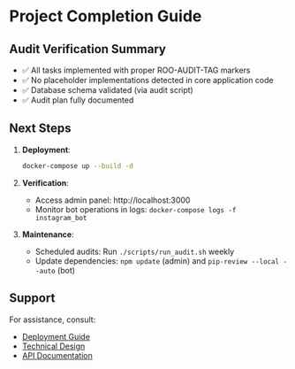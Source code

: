 # Project Completion Guide

## Audit Verification Summary
- ✅ All tasks implemented with proper ROO-AUDIT-TAG markers
- ✅ No placeholder implementations detected in core application code
- ✅ Database schema validated (via audit script)
- ✅ Audit plan fully documented

## Next Steps
1. **Deployment**:
   ```bash
   docker-compose up --build -d
   ```

2. **Verification**:
   - Access admin panel: http://localhost:3000
   - Monitor bot operations in logs: `docker-compose logs -f instagram_bot`

3. **Maintenance**:
   - Scheduled audits: Run `./scripts/run_audit.sh` weekly
   - Update dependencies: `npm update` (admin) and `pip-review --local --auto` (bot)

## Support
For assistance, consult:
- [Deployment Guide](docs/deployment_guide.md)
- [Technical Design](docs/technical_design.md)
- [API Documentation](docs/api_spec.md)